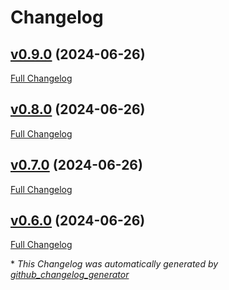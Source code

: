 # Changelog

## [v0.9.0](https://github.com/god0y/learn-terraform-github-actions/tree/v0.9.0) (2024-06-26)

[Full Changelog](https://github.com/god0y/learn-terraform-github-actions/compare/v0.8.0...v0.9.0)

## [v0.8.0](https://github.com/god0y/learn-terraform-github-actions/tree/v0.8.0) (2024-06-26)

[Full Changelog](https://github.com/god0y/learn-terraform-github-actions/compare/v0.7.0...v0.8.0)

## [v0.7.0](https://github.com/god0y/learn-terraform-github-actions/tree/v0.7.0) (2024-06-26)

[Full Changelog](https://github.com/god0y/learn-terraform-github-actions/compare/v0.6.0...v0.7.0)

## [v0.6.0](https://github.com/god0y/learn-terraform-github-actions/tree/v0.6.0) (2024-06-26)

[Full Changelog](https://github.com/god0y/learn-terraform-github-actions/compare/18a51822d457da64e055b4d62a37f3b7db820c28...v0.6.0)



\* *This Changelog was automatically generated by [github_changelog_generator](https://github.com/github-changelog-generator/github-changelog-generator)*
